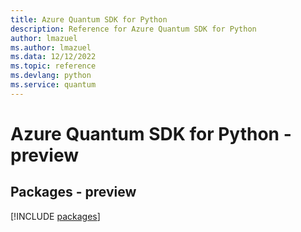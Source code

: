 ```yaml
---
title: Azure Quantum SDK for Python
description: Reference for Azure Quantum SDK for Python
author: lmazuel
ms.author: lmazuel
ms.data: 12/12/2022
ms.topic: reference
ms.devlang: python
ms.service: quantum
---
```

# Azure Quantum SDK for Python - preview
## Packages - preview
[!INCLUDE [packages](quantum-index.md)]